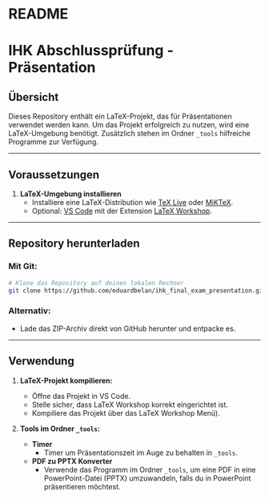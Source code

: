 # README

# IHK Abschlussprüfung - Präsentation

## Übersicht
Dieses Repository enthält ein LaTeX-Projekt, das für Präsentationen verwendet werden kann. Um das Projekt erfolgreich zu nutzen, wird eine LaTeX-Umgebung benötigt. Zusätzlich stehen im Ordner `_tools` hilfreiche Programme zur Verfügung.

---

## Voraussetzungen

1. **LaTeX-Umgebung installieren**
   - Installiere eine LaTeX-Distribution wie [TeX Live](https://www.tug.org/texlive/) oder [MiKTeX](https://miktex.org/).
   - Optional: [VS Code](https://code.visualstudio.com/) mit der Extension [LaTeX Workshop](https://marketplace.visualstudio.com/items?itemName=James-Yu.latex-workshop).

---

## Repository herunterladen

### Mit Git:
```bash
# Klone das Repository auf deinen lokalen Rechner
git clone https://github.com/eduardbelan/ihk_final_exam_presentation.git
```

### Alternativ:
- Lade das ZIP-Archiv direkt von GitHub herunter und entpacke es.

---

## Verwendung

1. **LaTeX-Projekt kompilieren:**
   - Öffne das Projekt in VS Code.
   - Stelle sicher, dass LaTeX Workshop korrekt eingerichtet ist.
   - Kompiliere das Projekt über das LaTeX Workshop Menü).

2. **Tools im Ordner `_tools`:**
   - **Timer**
     - Timer um Präsentationszeit im Auge zu behalten in `_tools`.
   - **PDF zu PPTX Konverter**
     - Verwende das Programm im Ordner `_tools`, um eine PDF in eine PowerPoint-Datei (PPTX) umzuwandeln, falls du in PowerPoint präsentieren möchtest.
